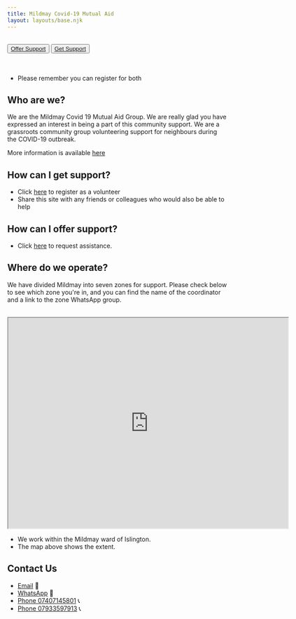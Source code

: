 ```yaml
---
title: Mildmay Covid-19 Mutual Aid
layout: layouts/base.njk
---
```

<br/>
<div class="button-container">
  <button class="bttn-simple bttn-lg bttn-royal"><a href="/volunteer">Offer Support</a></button>
  <button class="bttn-simple bttn-lg bttn-success"><a href="/support">Get Support</a></button>
</div>

<br/>
<br/>

 - Please remember you can register for both

## Who are we?
  We are the Mildmay Covid 19 Mutual Aid Group. We are really glad you have expressed an interest in being a part of this community support.
  We are a grassroots community group volunteering support for neighbours during the COVID-19 outbreak.
  
  More information is available [here](/about)


## How can I get support?
  
 - Click [here](/volunteer) to register as a volunteer
 - Share this site with any friends or colleagues who would also be able to help

## How can I offer support?

 - Click [here](/support) to request assistance.

## Where do we operate?
We have divided Mildmay into seven zones for support. Please check below to see which zone you're in, and you can find the name of the coordinator and a link to the zone WhatsApp group.

<br/>
<iframe src="https://www.google.com/maps/d/embed?mid=1PB663thRgainJxg4TncRwNWwWEmp38HU&z=15" width="640" height="480"></iframe>

- We work within the Mildmay ward of Islington.
- The map above shows the extent.




## Contact Us

 - [Email](mailto:mildmaymutualaid@gmail.com ) 	📧 
 - [WhatsApp](https://chat.whatsapp.com/Eaprqi9ATuXL9U2BR44X73) 📲
 - [Phone 07407145801](tel:07407145801) 📞
 - [Phone 07933597913](tel:07933597913) 📞
